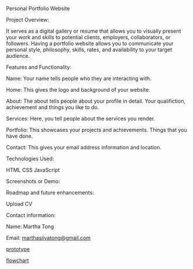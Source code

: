 Personal Portfolio Website

Project Overview:

It serves as a digital gallery or resume that allows you to visually present your work and skills to potential clients, employers, collaborators, or followers. Having a portfolio website allows you to communicate your personal style, philosophy, skills, rates, and availability to your target audience.

Features and Functionality:

Name: Your name tells people who they are interacting with.

Home: This gives the logo and background of your website.

About: The about tells people about your profile in detail. Your qualifiction, achievement and things you like to do.

Services: Here, you tell people about the services you render.

Portfolio: This showcases your projects and achievements. Things that you have done.

Contact: This gives your email address information and location.

Technologies Used:

HTML
CSS
JavaScript

Screenshots or Demo:

Roadmap and future enhancements:

Upload CV




Contact information:

Name: Martha Tong

Email: marthasiiyatong@gmail.com

<a href="https://drive.google.com/file/d/14PmyXMDQ5k74MIYVrkpGXhe6oBLUbhoB/view?usp=sharing" target="_blank">prototype</a>

<a href="https://drive.google.com/file/d/1lgdR2nMVRyGksThkwYZquhFyUwWuIoyQ/view?usp=sharing" target="_blank">flowchart</a>
